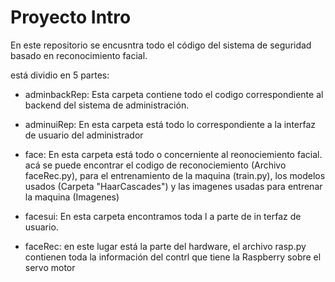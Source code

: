 # Proyecto Intro

En este repositorio se encusntra todo el código del sistema de seguridad basado en reconocimiento facial.

está dividio en 5 partes:

- adminbackRep:
  Esta carpeta contiene todo el codigo correspondiente al backend del sistema de administración.
  
- adminuiRep:
  En esta carpeta está todo lo correspondiente a la interfaz de usuario del administrador 
  
- face:
  En esta carpeta está todo o concerniente al reonociemiento facial. acá se puede encontrar el codigo de reconociemiento (Archivo faceRec.py),
  para el entrenamiento de la maquina (train.py), los modelos usados (Carpeta "HaarCascades") y las imagenes usadas para entrenar la maquina
  (Imagenes)
  
- facesui:
  En esta carpeta encontramos toda l a parte de in terfaz de usuario.
  
- faceRec:
  en este lugar está la parte del hardware, el archivo rasp.py contienen toda la información del contrl que tiene la Raspberry sobre el servo motor
  

